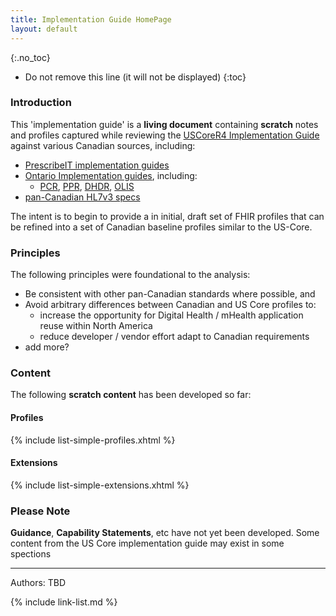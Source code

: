 ```yaml
---
title: Implementation Guide HomePage
layout: default
---
```


{:.no_toc}

<!-- TOC  the css styling for this is \pages\assets\css\project.css under 'markdown-toc'-->

* Do not remove this line (it will not be displayed)
{:toc}

<!-- end TOC -->

### Introduction

This 'implementation guide' is a **living document** containing **scratch** notes and profiles captured while reviewing the [USCoreR4 Implementation Guide](http://build.fhir.org/ig/HL7/US-Core-R4/) against various Canadian sources, including:
- [PrescribeIT implementation guides](https://specs.prescribeit.ca/R2.0/)
- [Ontario Implementation guides](https://ehealthontario.on.ca/en/architecture/standards/draft), including:
  - [PCR](https://simplifier.net/provincialclientregi), [PPR](https://simplifier.net/provincialproviderre), [DHDR](https://simplifier.net/ontariodigitalhealth), [OLIS](https://simplifier.net/ontariolaboratoriesi)
- [pan-Canadian HL7v3 specs](https://infocentral.infoway-inforoute.ca/extra/ca/mr0206-html/html/start.html)

The intent is to begin to provide a in initial, draft set of FHIR profiles that can be refined
into a set of Canadian baseline profiles similar to the US-Core.

### Principles

The following principles were foundational to the analysis:

- Be consistent with other pan-Canadian standards where possible, and
- Avoid arbitrary differences between Canadian and US Core profiles to:
  - increase the opportunity for Digital Health / mHealth application reuse within North America
  - reduce developer / vendor effort adapt to Canadian requirements
- add more?

### Content

The following **scratch content** has been developed so far:

#### Profiles

{% include list-simple-profiles.xhtml %}

#### Extensions

{% include list-simple-extensions.xhtml %}

### Please Note

**Guidance**, **Capability Statements**, etc have not yet been developed.  Some content from the US Core implementation guide may exist in some spections

----

Authors: TBD

{% include link-list.md %}
